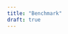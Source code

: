 ```yaml
---
title: "Benchmark"
draft: true
---
```


<div style="display: table; width: 100%;">
    <div style="display: table-row;">
        <div style="display: table-cell; width: 50%;"><canvas id="executiontime" /></div>
        <div style="display: table-cell; width: 50%;"><canvas id="agentinitializetime" /></div>
    </div>
    <div style="display: table-row;">
        <div style="display: table-cell;"><canvas id="memoryconsumption" /></div>
    </div>
</div>

<script>
// http://bootstrap-table.wenzhixin.net.cn/getting-started/

const timescaling = function(t) { return t / 1000000 };
const memoryscaling = function(m) { return m / Math.pow(1024, 2); };
const timebyloggingrate = function(t,r) { return t * r / 1000; };

const timeplot = function( id, frame, title, inputdata, yticklabel ) {
    new Chart(jQuery( "#" + id ), {
        type: "line",
        data: {
            labels: inputdata.scenariosize.map( n => Object.values(n).reduce((x, y) => x + y, 0) ),
            datasets: [{
                label: "mean time",
                data: inputdata.time[frame].map(n => timescaling(n.mean) ),
                fill: false,
                borderColor: [
                    "rgba(125,125,255,1)",
                ],
                borderWidth: 3
            },{
                label: "maximum time",
                data: inputdata.time[frame].map(n => timescaling(n.max) ),
                fill: false,
                borderColor: [
                    "rgba(255,100,135,1)",
                ],
                borderWidth: 2
            },{
                label: "minimum time",
                data: inputdata.time[frame].map(n => timescaling(n.min) ),
                fill: false,
                borderColor: [
                    "rgba(50,200,75,1)",
                ],
                borderWidth: 2
            }]
        },
        options: {
            responsive: true,
            title: {
                display: true,
                text: title
            },
            legend: {
                position: "bottom"
            },
            scales: {
                xAxes: [{
                    scaleLabel: {
                        display: true,
                        labelString: "number of agents"
                    },
                }],
                yAxes: [{
                    type: "logarithmic",
                    scaleLabel: {
                        display: true,
                        labelString: "time in miliseconds"
                    },
                    ticks: {
                        beginAtZero: true,
                        callback: yticklabel || function(v, i) { return i % 3 ? "" : v.toFixed(2); }
                    }
                }]
            }
        }
    });
};

const memoryplot = function( id, title, inputdata, yticklabel ) {
    new Chart(jQuery( "#" + id ), {
        type: "line",
        data: {
            labels: Array.from(Array(inputdata.memory.totalmemory.length).keys()).map( n => timebyloggingrate(n, inputdata.configuration.memoryloggingrate).toFixed(0) ),
            datasets: [{
                label: "used memory",
                steppedLine: true,
                radius: 0,
                data: inputdata.memory.usedmemory.map( n => memoryscaling(n) ),
                fill: false,
                borderColor: [
                    "rgba(125,125,255,1)",
                ],
                borderWidth: 2
            },{
                label: "total memory",
                steppedLine: true,
                radius: 0,
                data: inputdata.memory.totalmemory.map( n => memoryscaling(n) ),
                fill: false,
                borderColor: [
                    "rgba(255,100,135,1)",
                ],
                borderWidth: 2
            },{
                label: "free memory",
                steppedLine: true,
                radius: 0,
                data: inputdata.memory.freememory.map( n => memoryscaling(n) ),
                fill: false,
                borderColor: [
                    "rgba(50,200,75,1)",
                ],
                borderWidth: 2
            }]
        },
        options: {
            responsive: true,
            title: {
                display: true,
                text: title
            },
            legend: {
                position: "bottom"
            },
            scales: {
                xAxes: [{
                    scaleLabel: {
                        display: true,
                        labelString: "benchmarking time in seconds"
                    },
                }],
                yAxes: [{
                    scaleLabel: {
                        display: true,
                        labelString: "memory in megabytes"
                    },
                    ticks: {
                        beginAtZero: true
                    }
                }]
            }
        }
    });
};




jQuery.ajax({
        url: "/synchronizedcount5.json",
        crossDomain: true
    })
    .done(function(data) {
        console.log(data);

        timeplot( "executiontime", "execution", "Agent Execution Time", data );
        timeplot( "agentinitializetime", "agentinitialize", "Agent Initializing Time", data );
        memoryplot( "memoryconsumption", "Memory Consumption", data );
    });    
</script>
